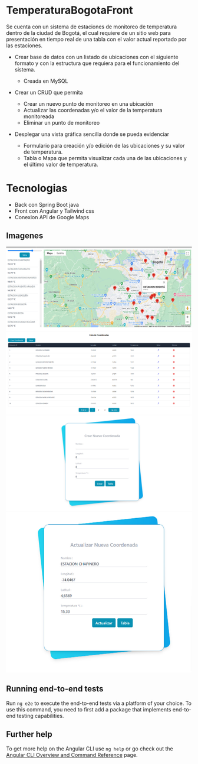 # TemperaturaBogotaFront

Se cuenta con un sistema de estaciones de monitoreo de temperatura dentro de la ciudad de Bogotá, el
cual requiere de un sitio web para presentación en tiempo real de una tabla con el valor actual reportado
por las estaciones.

- Crear base de datos con un listado de ubicaciones con el siguiente formato y con la estructura que
  requiera para el funcionamiento del sistema.
  - Creada en MySQL

- Crear un CRUD que permita
  - Crear un nuevo punto de monitoreo en una ubicación
  - Actualizar las coordenadas y/o el valor de la temperatura monitoreada
  - Eliminar un punto de monitoreo

- Desplegar una vista gráfica sencilla donde se pueda evidenciar
  - Formulario para creación y/o edición de las ubicaciones y su valor de temperatura.
  - Tabla o Mapa que permita visualizar cada una de las ubicaciones y el último valor de temperatura.

# Tecnologias

- Back con Spring Boot java
- Front con Angular y Tailwind css
- Conexion API de Google Maps

## Imagenes

![Incio](public/Mapa.jpg)
![Inicio](public/Tabla.jpg)
![login](public/Crear.jpg)
![Registro](public/Actualizar.jpg)

## Running end-to-end tests

Run `ng e2e` to execute the end-to-end tests via a platform of your choice. To use this command, you need to first add a package that implements end-to-end testing capabilities.

## Further help

To get more help on the Angular CLI use `ng help` or go check out the [Angular CLI Overview and Command Reference](https://angular.dev/tools/cli) page.
